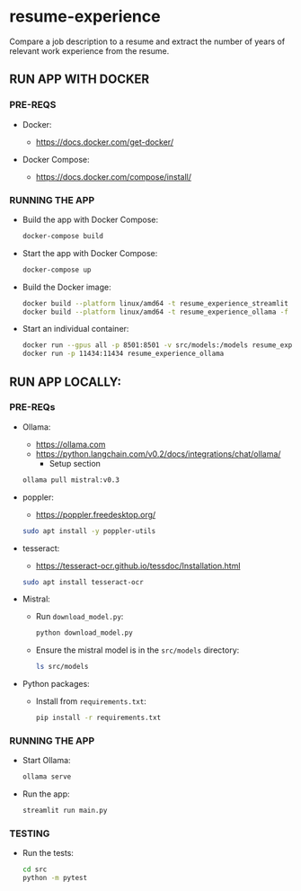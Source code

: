 # resume-experience

Compare a job description to a resume and extract the number of years of relevant work experience from the resume.


## RUN APP WITH DOCKER
### PRE-REQS
- Docker:

  - https://docs.docker.com/get-docker/

- Docker Compose:

  - https://docs.docker.com/compose/install/

### RUNNING THE APP
- Build the app with Docker Compose:
  
    ```bash
    docker-compose build
    ```

- Start the app with Docker Compose:

  ```bash
  docker-compose up
  ```

- Build the Docker image:

  ```bash
  docker build --platform linux/amd64 -t resume_experience_streamlit -f streamlit.Dockerfile .
  docker build --platform linux/amd64 -t resume_experience_ollama -f ollama.Dockerfile .
  ```

- Start an individual container:
  ```bash
  docker run --gpus all -p 8501:8501 -v src/models:/models resume_experience_streamlit
  docker run -p 11434:11434 resume_experience_ollama
  ```


## RUN APP LOCALLY:
### PRE-REQs

- Ollama:

  - https://ollama.com
  - https://python.langchain.com/v0.2/docs/integrations/chat/ollama/
    - Setup section
  ```bash
  ollama pull mistral:v0.3
  ```

- poppler:

  - https://poppler.freedesktop.org/

  ```bash
  sudo apt install -y poppler-utils
  ```

- tesseract:

  - https://tesseract-ocr.github.io/tessdoc/Installation.html

  ```bash
  sudo apt install tesseract-ocr
  ```

- Mistral:

  - Run `download_model.py`:

    ```bash
    python download_model.py
    ```
  
  - Ensure the mistral model is in the `src/models` directory:

    ```bash
    ls src/models
    ```

- Python packages:

  - Install from `requirements.txt`:

    ```bash
    pip install -r requirements.txt
    ```

### RUNNING THE APP

- Start Ollama:

  ```bash
  ollama serve
  ```

- Run the app:

  ```bash
  streamlit run main.py
  ```

### TESTING
- Run the tests:

  ```bash
  cd src
  python -m pytest
  ```
